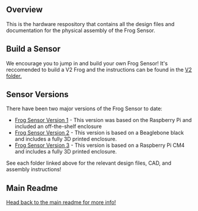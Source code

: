 ## Overview
This is the hardware respository that contains all the design files and documentation for the physical assembly of the Frog Sensor.

## Build a Sensor
We encourage you to jump in and build your own Frog Sensor! It's reccomended
to build a V2 Frog and the instructions can be found in the [V2 folder.](v2/assembly-instructions/0-start-here.md)

## Sensor Versions
There have been two major versions of the Frog Sensor to date:
* [Frog Sensor Version 1](v1) - This version was based on the Raspberry Pi and included an off-the-shelf enclosure
* [Frog Sensor Version 2](v2) - This version is based on a Beaglebone black and includes a fully 3D printed enclosure.
* [Frog Sensor Version 3](v3) - This version is based on a Raspberry Pi CM4 and includes a fully 3D printed enclosure.

See each folder linked above for the relevant design files, CAD, and assembly instructions!

## Main Readme
[Head back to the main readme for more info!](https://github.com/Ribbit-Network/ribbit-network-sensor)

